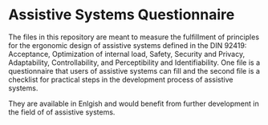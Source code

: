 # Assistive Systems Questionnaire
The files in this repository are meant to measure the fulfillment of principles for the ergonomic design of assistive systems defined in the DIN 92419: Acceptance, Optimization of internal load, Safety, Security and Privacy, Adaptability, Controllability, and Perceptibility and Identifiability. One file is a questionnaire that users of assistive systems can fill and the second file is a checklist for practical steps in the development process of assistive systems.

They are available in Enlgish and would benefit from further development in the field of of assistive systems.
